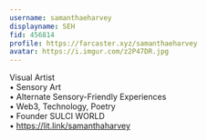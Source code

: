 ```yaml
---
username: samanthaeharvey
displayname: SEH
fid: 456814
profile: https://farcaster.xyz/samanthaeharvey
avatar: https://i.imgur.com/z2P47DR.jpg
---
```

Visual Artist   
• Sensory Art   
• Alternate Sensory-Friendly Experiences   
• Web3, Technology, Poetry  
• Founder SULCI WORLD  
• https://lit.link/samanthaharvey  
